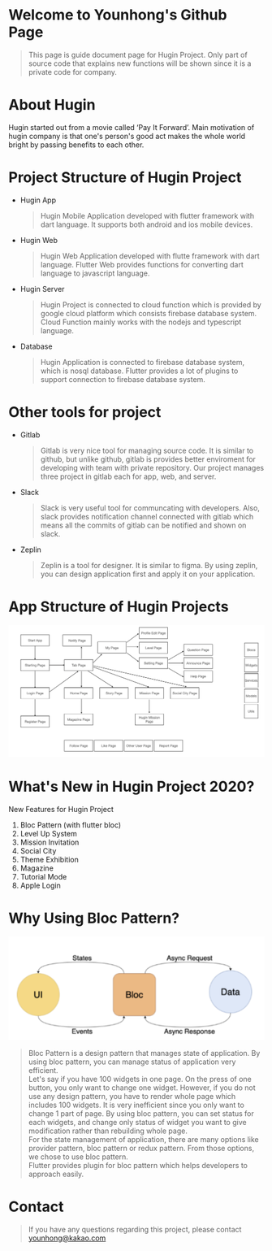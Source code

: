 # Welcome to Younhong's Github Page
> This page is guide document page for Hugin Project.
Only part of source code that explains new functions will be shown since it is a private code for company.

# About Hugin
Hugin started out from a movie called ‘Pay It Forward’. Main motivation of hugin company is that one's person's good act makes the whole world bright by passing benefits to each other.

# Project Structure of Hugin Project
* Hugin App
  > Hugin Mobile Application developed with flutter framework with dart language. It supports both android and ios mobile devices.
* Hugin Web
  > Hugin Web Application developed with flutte framework with dart language. Flutter Web provides functions for converting dart language to javascript language.
* Hugin Server
  > Hugin Project is connected to cloud function which is provided by google cloud platform which consists firebase database system. Cloud Function mainly works with the nodejs and typescript language.
* Database
  > Hugin Application is connected to firebase database system, which is nosql database. Flutter provides a lot of plugins to support connection to firebase database system.
  
# Other tools for project
* Gitlab
   > Gitlab is very nice tool for managing source code. It is similar to github, but unlike github, gitlab is provides better enviroment for developing with team with private repository. Our project manages three project in gitlab each for app, web, and server.
* Slack
  > Slack is very useful tool for communcating with developers. Also, slack provides notification channel connected with gitlab which means all the commits of gitlab can be notified and shown on slack.
* Zeplin
  > Zeplin is a tool for designer. It is similar to figma. By using zeplin, you can design application first and apply it on your application.
  
# App Structure of Hugin Projects
![허그인 앱 구조](./images/app.png)

# What's New in Hugin Project 2020?
New Features for Hugin Project

1. Bloc Pattern (with flutter bloc)
2. Level Up System
3. Mission Invitation
4. Social City
5. Theme Exhibition
6. Magazine
7. Tutorial Mode
8. Apple Login

# Why Using Bloc Pattern?
![Bloc](./images/bloc.png)
> Bloc Pattern is a design pattern that manages state of application. By using bloc pattern, you can manage status of application very efficient.   
> Let's say if you have 100 widgets in one page. On the press of one button, you only want to change one widget. However, if you do not use any design pattern, you have to render whole page which includes 100 widgets. It is very inefficient since you only want to change 1 part of page. By using bloc pattern, you can set status for each widgets, and change only status of widget you want to give modification rather than rebuilding whole page.   
> For the state management of application, there are  many options like provider pattern, bloc pattern or redux pattern. From those options, we chose to use bloc pattern.   
> Flutter provides plugin for bloc pattern which helps developers to approach easily.

# Contact
> If you have any questions regarding this project, please contact [younhong@kakao.com](younhong@kakao.com)
